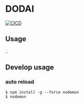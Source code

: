 # DODAI


[![CICD](https://github.com/trysd/npm-dodai/actions/workflows/release.yml/badge.svg?branch=master)](https://github.com/trysd/npm-dodai/actions/workflows/release.yml)

## Usage
..



## Develop usage

### auto reload
```
$ npm install -g --force nodemon
$ nodemon
```
